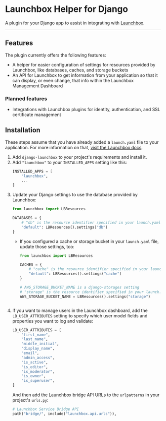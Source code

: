 # Launchbox Helper for Django

A plugin for your Django app to assist in integrating with [Launchbox](https://github.com/nasa-jpl/launchbox).


---

## Features

The plugin currently offers the following features:

- A helper for easier configuration of settings for resources provided by Launchbox,
  like databases, caches, and storage buckets
- An API for Launchbox to get information from your application so that
  it can display, or even change, that info within the Launchbox Management Dashboard

### Planned features

- Integrations with Launchbox plugins for identity, authentication, and SSL certificate management


## Installation

These steps assume that you have already added a `launch.yaml` file to your application.
For more information on that, [visit the Launchbox docs](https://nasa-jpl.github.io/launchbox/features/services/).

1. Add `django-launchbox` to your project's requirements and install it.
2. Add `"launchbox"` to your `INSTALLED_APPS` setting like this:
   ```python
   INSTALLED_APPS = [
       "launchbox",
       ...
   ]
   ```
3. Update your Django settings to use the database provided by Launchbox:
   ```python
   from launchbox import LBResources
   
   DATABASES = {
       # "db" is the resource identifier specified in your launch.yaml file
       "default": LBResources().settings("db")
   }
   ```
   - If you configured a cache or storage bucket in your `launch.yaml` file,
     update those settings, too:
     ```python
     from launchbox import LBResources
     
     CACHES = {
         # "cache" is the resource identifier specified in your launch.yaml file
         "default": LBResources().settings("cache")
     }
     
     # AWS_STORAGE_BUCKET_NAME is a django-storages setting
     # "storage" is the resource identifier specified in your launch.yaml file
     AWS_STORAGE_BUCKET_NAME = LBResources().settings("storage") 
   ```
4. If you want to manage users in the Launchbox dashboard,
   add the `LB_USER_ATTRIBUTES` setting to specify which user model fields
   and properties you want to log and validate:
   ```python
   LB_USER_ATTRIBUTES = [
       "first_name",
       "last_name",
       "middle_initial",
       "display_name",
       "email",
       "admin_access",
       "is_active",
       "is_editor",
       "is_moderator",
       "is_owner",
       "is_superuser",
   ]
   ```
   And then add the Launchbox bridge API URLs to the `urlpatterns` in your project's `urls.py`:
   ```python
   # Launchbox Service Bridge API
   path("bridge/", include("launchbox.api.urls")),
   ```
